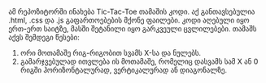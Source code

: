 ამ რეპოზიტორში ინახება Tic-Tac-Toe თამაშის კოდი. აქ განთავსებულია .html, .css და .js გაფართოებების მქონე ფაილები.
კოდი აღებული იყო ერთ-ერთ საიტზე, მასში შეტანილი იყო გარკვეული ცვლილებები. თამაშს აქვს შემდეგი წესები:
1. ორი მოთამაშე რიგ-რიგობით სვამს X-სა და ნულებს.
2. გამარჯვებულად ითვლება ის მოთამაშე, რომელიც დასვამს სამ X ან 0 რიგში ჰორიზონტალურად, ვერტიკალურად ან დიაგონალზე.
